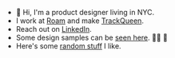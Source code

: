 - 👋 Hi, I'm a product designer living in NYC.
- I work at [Roam](https://www.withroam.com/) and make [TrackQueen](https://trackqueen.app/).
- Reach out on [LinkedIn](https://www.linkedin.com/in/johncanelis/).
- Some design samples can be [seen here](https://design.johncanelis.com/). 👨‍🍳 🎨
- Here's some [random stuff](https://johnnyc.xyz/camera-roll/) I like.
